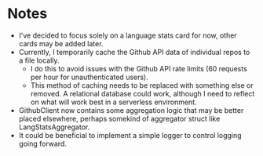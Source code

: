 # Notes

- I've decided to focus solely on a language stats card for now, other cards may be added later.
- Currently, I temporarily cache the Github API data of individual repos to a file locally.
  - I do this to avoid issues with the Github API rate limits (60 requests per hour for unauthenticated users).
  - This method of caching needs to be replaced with something else or removed. A relational database could work, although I need to reflect on what will work best in a serverless environment.
- GithubClient now contains some aggregation logic that may be better placed elsewhere, perhaps somekind of aggregator struct like LangStatsAggregator.
- It could be beneficial to implement a simple logger to control logging going forward.
